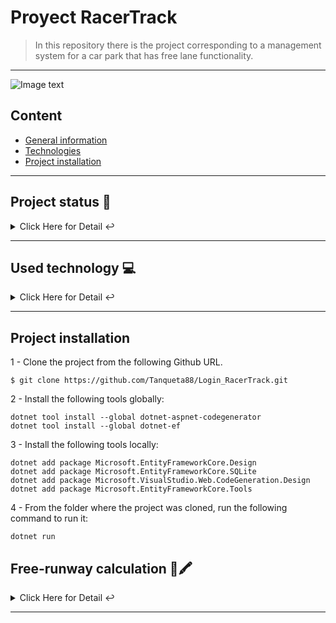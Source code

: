 # Proyect RacerTrack
>  In this repository there is the project corresponding to a management system for a car park that has free lane functionality.
---


![Image text](https://i0.wp.com/www.revistaracingcar.com/wp-content/uploads/2015/10/TC-2000-FOTO-PRESENTACION.jpg)

## Content
* [General information](#introduccion)
* [Technologies](#technologies)
* [Project installation](#installation)
---


<a name="introduccion"></a> 


## Project status 🚧 
<details>
    <summary>Click Here for Detail ↩️</summary>
    <br>
   <p align="justify">The project is currently in development. Although the main management functionalities of Drivers, Tracks, Garages, Vehicles and authentication are already ready, along with the main functionality which is the free track calculator, with respect to security, in the short term an ABM will be developed that will allow the creation of different roles to enter the system and restrict functionalities based on these🔨 </p>
   </details>
   <hr>


 <a name="preguntas"></a> 
<a name="technologies"></a> 
   ## Used technology  💻 
   
<details>
    <summary>Click Here for Detail ↩️</summary>
    <br>
   <p>Used technology:</p>
<ul>
    <li>CSS: <a href="https://lenguajecss.com/css/">Link to the official language documentation</a></li>
  <li>HTML5: <a href="https://lenguajehtml.com/html/">Link to the official language documentation</a></li>
    <li>C#: <a href="https://docs.microsoft.com/en-us/dotnet/csharp/">Link to the official language documentation</a></li>
  <li>VS Code: <a href="https://code.visualstudio.com/">Link to the official page</a></li>
  <li>Bootstrap: <a href="https://getbootstrap.com/docs/">ELink to the official page</a></li>
  <li>Razor Pages: <a href="https://docs.microsoft.com/en-us/aspnet/core/razor-pages/?view=aspnetcore-5.0">Link to the official page</a></li>
</ul>

   </details>
   <hr>

<a name="installation"></a>    
## Project installation
1 - Clone the project from the following Github URL. 
```
$ git clone https://github.com/Tanqueta88/Login_RacerTrack.git

```
2 - Install the following tools globally:
```
dotnet tool install --global dotnet-aspnet-codegenerator
dotnet tool install --global dotnet-ef

```
3 - Install the following tools locally:
```
dotnet add package Microsoft.EntityFrameworkCore.Design
dotnet add package Microsoft.EntityFrameworkCore.SQLite
dotnet add package Microsoft.VisualStudio.Web.CodeGeneration.Design
dotnet add package Microsoft.EntityFrameworkCore.Tools

```
4 - From the folder where the project was cloned, run the following command to run it:
```
dotnet run

```

   ## Free-runway calculation  📖🖍️


<details>
    <summary>Click Here for Detail ↩️</summary>
    <br>
   <p>Functionality:</p>
<ul>
  <li>The system has a working calculator although open to future improvements whose operation is as follows:<br>

STEPS<br>
1- Log in to the Racer Track system<br>
2- From the main menu enter the calculator tab.<br>
3- On the calculator screen, complete the following fields:<br>

   - Enter the value in Argentine pesos of the liter of fuel.<br>
   - Enter the consumption in liters per hour of the vehicle (a table with these values will be implemented soon for this functionality)<br>
   - Select the competition category of the vehicle to use among the following: . Single-seater (Adds $3000 to the hourly value). GT (Adds $4000 to the hourly value) . Track Tourism (Adds $4500 to the hourly value). Stop Car (Adds $5500 to hourly value) . Rally (Add $7000 to hourly value)<br>
   - In the case of hiring an instructor, activate the check (if activated, it adds $5000 to the hourly value)<br>
  
4- To perform the calculation press the calculate button.<br>
5- If you want to make another calculation, press the "Clear" button <br>
6- If you want to return to the main menu, press the "Back" button</a></li><br>
   </ul>

Example case:<br>
to. A fuel cost of 20 is entered with a consumption per hour of 1<br>
b. Select the Single-seat category which adds 3000 to the calculation<br>
c. The assistance of an instructor is requested which adds 5000 to the calculation<br>
d. The cost of the free track hour must be 8020.00<br>
    </details>
    <hr>
